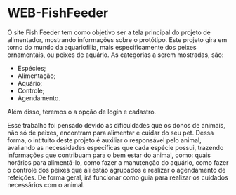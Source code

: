# WEB-FishFeeder

O site Fish Feeder tem como objetivo ser a tela principal do projeto de alimentador, mostrando informações sobre o protótipo. Este projeto gira em torno do mundo da aquariofilia, mais especificamente dos peixes ornamentais, ou peixes de aquário. As categorias a serem mostradas, são: 

- Espécies; 
- Alimentação; 
- Aquário;  
- Controle; 
- Agendamento.

Além disso, teremos o a opção de login e cadastro. 

Esse trabalho foi pensado devido às dificuldades que os donos de animais, não só de peixes, encontram para alimentar e cuidar do seu pet. Dessa forma, o intituito deste projeto é auxiliar o responsável pelo animal, avaliando as necessidades específicas que cada espécie possui, trazendo informações que contribuam para o bem estar do animal, como: quais horários para alimentá-lo, como fazer a manutenção do aquário, como fazer o controle dos peixes que ali estão agrupados e realizar o agendamento de refeições. De forma geral, irá funcionar como guia para realizar os cuidados necessários com o animal.    
